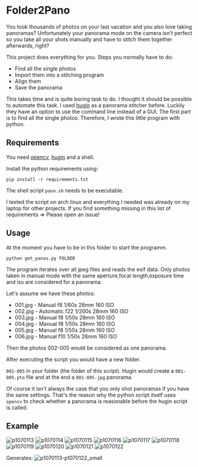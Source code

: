 # Folder2Pano

You took thousands of photos on your last vacation and you also love taking panoramas?
Unfortunately your panorama mode on the camera isn't perfect so you take all your shots manually
and have to stitch them together afterwards, right?

This project does everything for you.
Steps you normally have to do:
- Find all the single photos
- Import them into a stitching program
- Align them
- Save the panorama

This takes time and is quite boring task to do. I thought it should be possible to automate this task.
I used [hugin](http://hugin.sourceforge.net) as a panorama stitcher before. Luckily they have an option to 
use the command line instead of a GUI. 
The first part is to find all the single photos. Therefore, I wrote this little program with python.

## Requirements
You need [opencv](http://opencv.org), [hugin](http://hugin.sourceforge.net) and a shell.

Install the python requirements using:

`pip install -r requirements.txt`

The shell script `pano.sh` needs to be executable.

I tested the script on arch linux and everything I needed was already on my laptop for other projects. 
If you find something missing in this list of requirements => Please open an issue!

## Usage

At the moment you have to be in this folder to start the programm.

`python get_panos.py FOLDER`

The program iterates over all jpeg files and reads the exif data.
Only photos taken in manual mode with the same aperture,focal length,exposure time and iso are considered for a panorama.

Let's assume we have these photos:
- 001.jpg - Manual    f8 1/60s 28mm 160 ISO
- 002.jpg - Automatic f22 1/200s 28mm 160 ISO
- 003.jpg - Manual    f8 1/50s 28mm 160 ISO
- 004.jpg - Manual    f8 1/50s 28mm 160 ISO
- 005.jpg - Manual    f8 1/50s 28mm 160 ISO
- 006.jpg - Manual    f10 1/50s 28mm 160 ISO

Then the photos 002-005 would be considered as one panorama. 

After executing the script you would have a new folder.

`001-005` in your folder (the folder of this script). Hugin would create a `001-005.pto` file and at the end a
`001-005.jpg` panorama.

Of course it isn't always the case that you only shot panoramas if you have the same settings. 
That's the reason why the python script itself uses `opencv` to check whether a panorama is reasonable before the hugin script is called.

## Example
![p1070113](https://user-images.githubusercontent.com/4931746/28912302-0808d908-7834-11e7-99b1-4e0f8ec6b230.jpg)
![p1070114](https://user-images.githubusercontent.com/4931746/28912303-080c5ad8-7834-11e7-8f17-eabb282d5db3.jpg)
![p1070115](https://user-images.githubusercontent.com/4931746/28912304-0816380a-7834-11e7-9d03-714d018a68f7.jpg)
![p1070116](https://user-images.githubusercontent.com/4931746/28912305-0816d846-7834-11e7-812e-4ed8604d14fe.jpg)
![p1070117](https://user-images.githubusercontent.com/4931746/28912306-081af3ea-7834-11e7-815d-1bc477bbf57c.jpg)
![p1070118](https://user-images.githubusercontent.com/4931746/28912307-081f5138-7834-11e7-8745-a72b4de59d9d.jpg)
![p1070119](https://user-images.githubusercontent.com/4931746/28912308-08282308-7834-11e7-94ae-7cdc041eb991.jpg)
![p1070120](https://user-images.githubusercontent.com/4931746/28912309-082d38b6-7834-11e7-8b39-d6bb23df7b23.jpg)
![p1070121](https://user-images.githubusercontent.com/4931746/28912310-0834c162-7834-11e7-8b6b-6e9b50966962.jpg)
![p1070122](https://user-images.githubusercontent.com/4931746/28912311-0837eca2-7834-11e7-9869-d34854eae238.jpg)

Generates:
![p1070113-p1070122_small](https://user-images.githubusercontent.com/4931746/28912291-f7fd6006-7833-11e7-86b4-ceb0120c901b.jpg)







